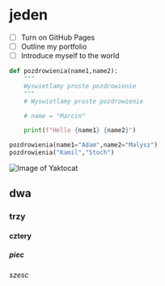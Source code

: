 # jeden

- [ ] Turn on GitHub Pages
- [ ] Outline my portfolio
- [ ] Introduce myself to the world

``` python
def pozdrowienia(name1,name2):
    """
    Wyswietlamy proste pozdrowienie 
    """
    # Wyswietlamy proste pozdrowienie

    # name = "Marcin"

    print(f"Hello {name1} {name2}")

pozdrowienia(name1="Adam",name2="Malysz")
pozdrowienia("Kamil","Stoch")
```

![Image of Yaktocat](https://octodex.github.com/images/yaktocat.png)

## dwa
### trzy
#### cztery
##### piec
###### szesc
